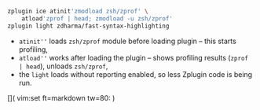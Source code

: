 ```zsh
zplugin ice atinit'zmodload zsh/zprof' \
    atload'zprof | head; zmodload -u zsh/zprof'
zplugin light zdharma/fast-syntax-highlighting
```

 - `atinit''` loads `zsh/zprof` module before loading plugin – this starts profiling,
 - `atload''` works after loading the plugin – shows profiling results (`zprof | head`), unloads `zsh/zprof`,
 - the `light` loads without reporting enabled, so less Zplugin code is being run.

[]( vim:set ft=markdown tw=80: )
